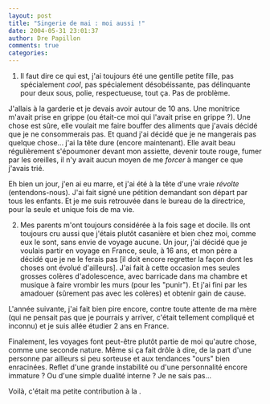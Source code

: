 ```yaml
---
layout: post
title: "Singerie de mai : moi aussi !"
date: 2004-05-31 23:01:37
author: Dre Papillon
comments: true
categories: 
---
```



1) Il faut dire ce qui est, j'ai toujours été une gentille petite fille, pas spécialement *cool*, pas spécialement désobéissante, pas délinquante pour deux sous, polie, respectueuse, tout ça.  Pas de problème.

J'allais à la garderie et je devais avoir autour de 10 ans.  Une monitrice m'avait prise en grippe (ou était-ce moi qui l'avait prise en grippe ?).  Une chose est sûre, elle voulait me faire bouffer des aliments que j'avais décidé que je ne consommerais pas.  Et quand j'ai décidé que je ne mangerais pas quelque chose...  j'ai la tête dure (encore maintenant).  Elle avait beau régulièrement s'époumoner devant mon assiette, devenir toute rouge, fumer par les oreilles, il n'y avait aucun moyen de me *forcer* à manger ce que j'avais trié.

Eh bien un jour, j'en ai eu marre, et j'ai été à la tête d'une vraie *révolte* (entendons-nous).  J'ai fait signé une pétition demandant son départ par tous les enfants.  Et je me suis retrouvée dans le bureau de la directrice, pour la seule et unique fois de ma vie.

2)  Mes parents m'ont toujours considérée à la fois sage et docile.  Ils ont toujours cru aussi que j'étais plutôt casanière et bien chez moi, comme eux le sont, sans envie de voyage aucune.  Un jour, j'ai décidé que je voulais partir en voyage en France, seule, à 16 ans, et mon père a décidé que je ne le ferais pas [il doit encore regretter la façon dont les choses ont évolué d'ailleurs].  J'ai fait à cette occasion mes seules grosses colères d'adolescence, avec barricade dans ma chambre et musique à faire vrombir les murs (pour les "punir").  Et j'ai fini par les amadouer (sûrement pas avec les colères) et obtenir gain de cause.

L'année suivante, j'ai fait bien pire encore, contre toute attente de ma mère (qui ne pensait pas que je pourrais y arriver, c'était tellement compliqué et inconnu) et je suis allée étudier 2 ans en France.

Finalement, les voyages font peut-être plutôt partie de moi qu'autre chose, comme une seconde nature.  Même si ça fait drôle à dire, de la part d'une personne par ailleurs si peu sorteuse et aux tendances "ours" bien enracinées.  Reflet d'une grande instabilité ou d'une personnalité encore immature ?  Ou d'une simple dualité interne ?  Je ne sais pas...

Voilà, c'était ma petite contribution à la .